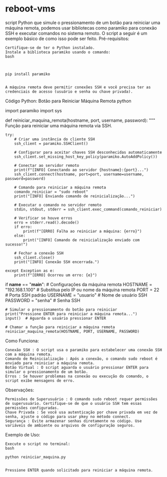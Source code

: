 # reboot-vms
script Python que simule o pressionamento de um botão para reiniciar uma máquina remota, podemos usar bibliotecas como paramiko para conexão SSH e executar comandos no sistema remoto. O script a seguir é um exemplo básico de como isso pode ser feito. 
Pré-requisitos: 

    Certifique-se de ter o Python instalado.
    Instale a biblioteca paramiko usando o comando:
    bash
     
   

    pip install paramiko
     
     
    A máquina remota deve permitir conexões SSH e você precisa ter as credenciais de acesso (usuário e senha ou chave privada).
     

Código Python: Botão para Reiniciar Máquina Remota 
python
 


import paramiko
import sys

def reiniciar_maquina_remota(hostname, port, username, password):
    """
    Função para reiniciar uma máquina remota via SSH.

    try:
        # Criar uma instância do cliente SSH
        ssh_client = paramiko.SSHClient()
        
        # Configurar para aceitar chaves SSH desconhecidas automaticamente
        ssh_client.set_missing_host_key_policy(paramiko.AutoAddPolicy())
        
        # Conectar ao servidor remoto
        print(f"[INFO] Conectando ao servidor {hostname}:{port}...")
        ssh_client.connect(hostname, port=port, username=username, password=password)
        
        # Comando para reiniciar a máquina remota
        comando_reiniciar = "sudo reboot"
        print("[INFO] Enviando comando de reinicialização...")
        
        # Executar o comando no servidor remoto
        stdin, stdout, stderr = ssh_client.exec_command(comando_reiniciar)
        
        # Verificar se houve erros
        erro = stderr.read().decode()
        if erro:
            print(f"[ERRO] Falha ao reiniciar a máquina: {erro}")
        else:
            print("[INFO] Comando de reinicialização enviado com sucesso!")
        
        # Fechar a conexão SSH
        ssh_client.close()
        print("[INFO] Conexão SSH encerrada.")
    
    except Exception as e:
        print(f"[ERRO] Ocorreu um erro: {e}")

if __name__ == "__main__":
    # Configurações da máquina remota
    HOSTNAME = "192.168.1.100"  # Substitua pelo IP ou nome da máquina remota
    PORT = 22                  # Porta SSH padrão
    USERNAME = "usuario"       # Nome de usuário SSH
    PASSWORD = "senha"         # Senha SSH
    
    # Simular o pressionamento do botão para reiniciar
    print("Pressione ENTER para reiniciar a máquina remota...")
    input()  # Aguarda o usuário pressionar ENTER
    
    # Chamar a função para reiniciar a máquina remota
    reiniciar_maquina_remota(HOSTNAME, PORT, USERNAME, PASSWORD)
 
 
Como Funciona: 

    Conexão SSH : O script usa o paramiko para estabelecer uma conexão SSH com a máquina remota.
    Comando de Reinicialização : Após a conexão, o comando sudo reboot é enviado para reiniciar a máquina remota.
    Botão Virtual : O script aguarda o usuário pressionar ENTER para simular o pressionamento de um botão.
    Erros : Se houver problemas na conexão ou execução do comando, o script exibe mensagens de erro.
     

Observações: 

    Permissões de Superusuário : O comando sudo reboot requer permissões de superusuário. Certifique-se de que o usuário SSH tem essas permissões configuradas.
    Chave Privada : Se você usa autenticação por chave privada em vez de senha, ajuste o código para usar pkey no método connect.
    Segurança : Evite armazenar senhas diretamente no código. Use variáveis de ambiente ou arquivos de configuração seguros.
     

Exemplo de Uso: 

    Execute o script no terminal:
    bash
     
    python reiniciar_maquina.py
     
     
    Pressione ENTER quando solicitado para reiniciar a máquina remota.
     
